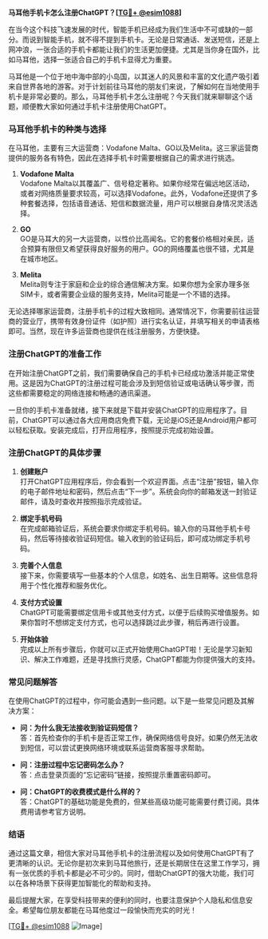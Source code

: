 **马耳他手机卡怎么注册ChatGPT？[[TG💪+ @esim1088](https://t.me/s/esim1088)]**

在当今这个科技飞速发展的时代，智能手机已经成为我们生活中不可或缺的一部分。而说到智能手机，就不得不提到手机卡。无论是日常通话、发送短信，还是上网冲浪，一张合适的手机卡都能让我们的生活更加便捷。尤其是当你身在国外，比如马耳他，选择一张适合自己的手机卡显得尤为重要。

马耳他是一个位于地中海中部的小岛国，以其迷人的风景和丰富的文化遗产吸引着来自世界各地的游客。对于计划前往马耳他的朋友们来说，了解如何在当地使用手机卡是非常必要的。那么，马耳他手机卡怎么注册呢？今天我们就来聊聊这个话题，顺便教大家如何通过手机卡注册使用ChatGPT。

### 马耳他手机卡的种类与选择

在马耳他，主要有三大运营商：Vodafone Malta、GO以及Melita。这三家运营商提供的服务各有特色，因此在选择手机卡时需要根据自己的需求进行挑选。

1. **Vodafone Malta**  
   Vodafone Malta以其覆盖广、信号稳定著称。如果你经常在偏远地区活动，或者对网络质量要求较高，可以选择Vodafone。此外，Vodafone还提供了多种套餐选择，包括语音通话、短信和数据流量，用户可以根据自身情况灵活选择。

2. **GO**  
   GO是马耳大的另一大运营商，以性价比高闻名。它的套餐价格相对亲民，适合预算有限但又希望获得良好服务的用户。GO的网络覆盖也很不错，尤其是在城市地区。

3. **Melita**  
   Melita则专注于家庭和企业的综合通信解决方案。如果你想为全家办理多张SIM卡，或者需要企业级的服务支持，Melita可能是一个不错的选择。

无论选择哪家运营商，注册手机卡的过程大致相同。通常情况下，你需要前往运营商的营业厅，携带有效身份证件（如护照）进行实名认证，并填写相关的申请表格即可。当然，现在许多运营商也提供在线注册服务，方便快捷。

### 注册ChatGPT的准备工作

在开始注册ChatGPT之前，我们需要确保自己的手机卡已经成功激活并能正常使用。这是因为ChatGPT的注册过程可能会涉及到短信验证或电话确认等步骤，而这些都需要稳定的网络连接和畅通的通讯渠道。

一旦你的手机卡准备就绪，接下来就是下载并安装ChatGPT的应用程序了。目前，ChatGPT可以通过各大应用商店免费下载，无论是iOS还是Android用户都可以轻松获取。安装完成后，打开应用程序，按照提示完成初始设置。

### 注册ChatGPT的具体步骤

1. **创建账户**  
   打开ChatGPT应用程序后，你会看到一个欢迎界面。点击“注册”按钮，输入你的电子邮件地址和密码，然后点击“下一步”。系统会向你的邮箱发送一封验证邮件，请及时查收并按照指示完成验证。

2. **绑定手机号码**  
   在完成邮箱验证后，系统会要求你绑定手机号码。输入你的马耳他手机卡号码，然后等待接收验证码短信。输入收到的验证码后，即可成功绑定手机号码。

3. **完善个人信息**  
   接下来，你需要填写一些基本的个人信息，如姓名、出生日期等。这些信息将用于个性化推荐和服务优化。

4. **支付方式设置**  
   ChatGPT可能需要绑定信用卡或其他支付方式，以便于后续购买增值服务。如果你暂时不想绑定支付方式，也可以选择跳过此步骤，稍后再进行设置。

5. **开始体验**  
   完成以上所有步骤后，你就可以正式开始使用ChatGPT啦！无论是学习新知识、解决工作难题，还是寻找旅行灵感，ChatGPT都能为你提供强大的支持。

### 常见问题解答

在使用ChatGPT的过程中，你可能会遇到一些问题。以下是一些常见问题及其解决方案：

- **问：为什么我无法接收到验证码短信？**  
  答：首先检查你的手机卡是否正常工作，确保网络信号良好。如果仍然无法收到短信，可以尝试更换网络环境或联系运营商客服寻求帮助。

- **问：注册过程中忘记密码怎么办？**  
  答：点击登录页面的“忘记密码”链接，按照提示重置密码即可。

- **问：ChatGPT的收费模式是什么样的？**  
  答：ChatGPT的基础功能是免费的，但某些高级功能可能需要付费订阅。具体费用请参考官方说明。

### 结语

通过这篇文章，相信大家对马耳他手机卡的注册流程以及如何使用ChatGPT有了更清晰的认识。无论你是初次来到马耳他旅行，还是长期居住在这里工作学习，拥有一张优质的手机卡都是必不可少的。同时，借助ChatGPT的强大功能，我们可以在各种场景下获得更加智能化的帮助和支持。

最后提醒大家，在享受科技带来的便利的同时，也要注意保护个人隐私和信息安全。希望每位朋友都能在马耳他度过一段愉快而充实的时光！

[[TG💪+ @esim1088](https://t.me/s/esim1088) ![Image](https://i.postimg.cc/4NQfJmqS/Snipaste-2025-05-13-00-14-12.png)]